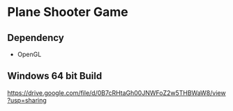 # Plane Shooter Game #

## Dependency ##
 - OpenGL

## Windows 64 bit Build ##
https://drive.google.com/file/d/0B7cRHtaGh00JNWFoZ2w5THBWaW8/view?usp=sharing
